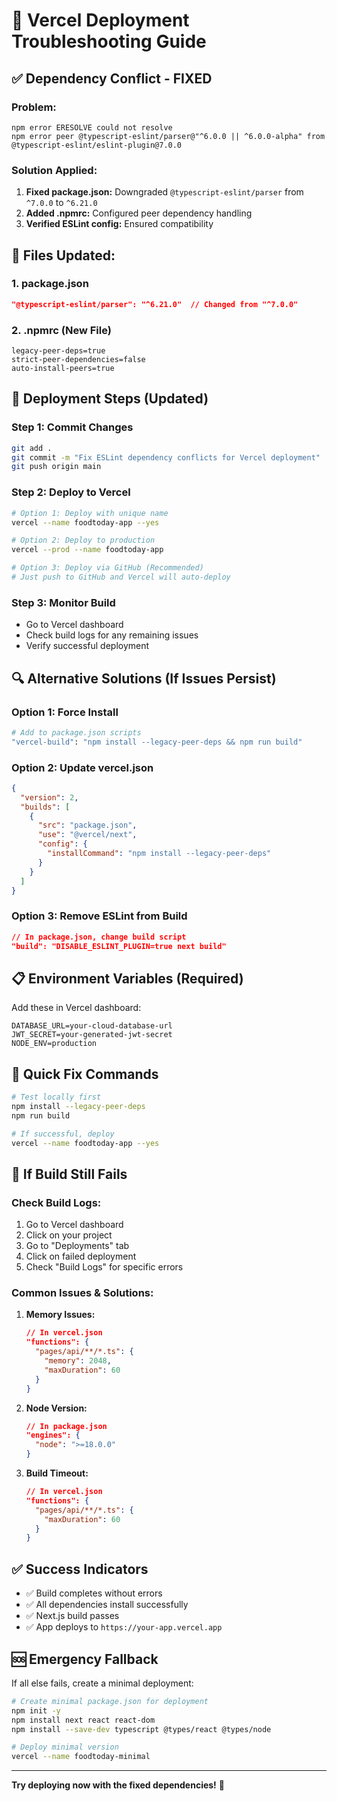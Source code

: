 # 🚀 **Vercel Deployment Troubleshooting Guide**

## ✅ **Dependency Conflict - FIXED**

### **Problem:**
```
npm error ERESOLVE could not resolve
npm error peer @typescript-eslint/parser@"^6.0.0 || ^6.0.0-alpha" from @typescript-eslint/eslint-plugin@7.0.0
```

### **Solution Applied:**
1. **Fixed package.json:** Downgraded `@typescript-eslint/parser` from `^7.0.0` to `^6.21.0`
2. **Added .npmrc:** Configured peer dependency handling
3. **Verified ESLint config:** Ensured compatibility

## 🔧 **Files Updated:**

### **1. package.json**
```json
"@typescript-eslint/parser": "^6.21.0"  // Changed from "^7.0.0"
```

### **2. .npmrc (New File)**
```
legacy-peer-deps=true
strict-peer-dependencies=false
auto-install-peers=true
```

## 🚀 **Deployment Steps (Updated)**

### **Step 1: Commit Changes**
```bash
git add .
git commit -m "Fix ESLint dependency conflicts for Vercel deployment"
git push origin main
```

### **Step 2: Deploy to Vercel**
```bash
# Option 1: Deploy with unique name
vercel --name foodtoday-app --yes

# Option 2: Deploy to production
vercel --prod --name foodtoday-app

# Option 3: Deploy via GitHub (Recommended)
# Just push to GitHub and Vercel will auto-deploy
```

### **Step 3: Monitor Build**
- Go to Vercel dashboard
- Check build logs for any remaining issues
- Verify successful deployment

## 🔍 **Alternative Solutions (If Issues Persist)**

### **Option 1: Force Install**
```bash
# Add to package.json scripts
"vercel-build": "npm install --legacy-peer-deps && npm run build"
```

### **Option 2: Update vercel.json**
```json
{
  "version": 2,
  "builds": [
    {
      "src": "package.json",
      "use": "@vercel/next",
      "config": {
        "installCommand": "npm install --legacy-peer-deps"
      }
    }
  ]
}
```

### **Option 3: Remove ESLint from Build**
```json
// In package.json, change build script
"build": "DISABLE_ESLINT_PLUGIN=true next build"
```

## 📋 **Environment Variables (Required)**

Add these in Vercel dashboard:

```
DATABASE_URL=your-cloud-database-url
JWT_SECRET=your-generated-jwt-secret
NODE_ENV=production
```

## 🎯 **Quick Fix Commands**

```bash
# Test locally first
npm install --legacy-peer-deps
npm run build

# If successful, deploy
vercel --name foodtoday-app --yes
```

## 🔄 **If Build Still Fails**

### **Check Build Logs:**
1. Go to Vercel dashboard
2. Click on your project
3. Go to "Deployments" tab
4. Click on failed deployment
5. Check "Build Logs" for specific errors

### **Common Issues & Solutions:**

1. **Memory Issues:**
   ```json
   // In vercel.json
   "functions": {
     "pages/api/**/*.ts": {
       "memory": 2048,
       "maxDuration": 60
     }
   }
   ```

2. **Node Version:**
   ```json
   // In package.json
   "engines": {
     "node": ">=18.0.0"
   }
   ```

3. **Build Timeout:**
   ```json
   // In vercel.json
   "functions": {
     "pages/api/**/*.ts": {
       "maxDuration": 60
     }
   }
   ```

## ✅ **Success Indicators**

- ✅ Build completes without errors
- ✅ All dependencies install successfully
- ✅ Next.js build passes
- ✅ App deploys to `https://your-app.vercel.app`

## 🆘 **Emergency Fallback**

If all else fails, create a minimal deployment:

```bash
# Create minimal package.json for deployment
npm init -y
npm install next react react-dom
npm install --save-dev typescript @types/react @types/node

# Deploy minimal version
vercel --name foodtoday-minimal
```

---

**Try deploying now with the fixed dependencies!** 🚀 